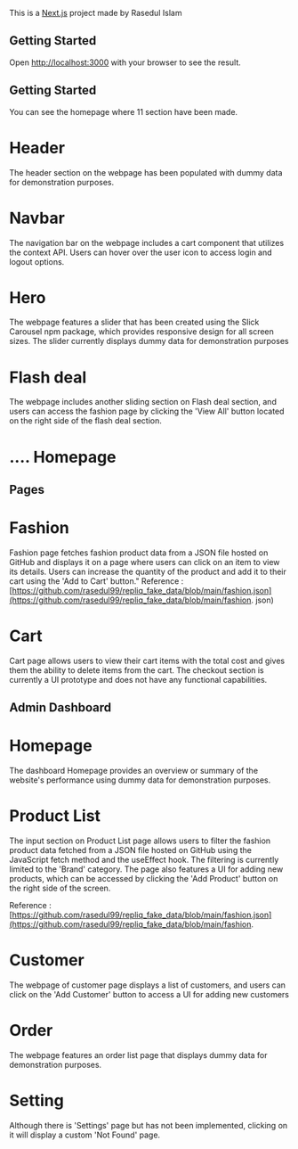 This is a [Next.js](https://nextjs.org/) project made by Rasedul Islam

## Getting Started

Open [http://localhost:3000](http://localhost:3000) with your browser to see the result.

## Getting Started

You can see the homepage where 11 section have been made.

# Header

The header section on the webpage has been populated with dummy data for demonstration purposes.

# Navbar

The navigation bar on the webpage includes a cart component that utilizes the context API.
Users can hover over the user icon to access login and logout options.

# Hero

The webpage features a slider that has been created using the Slick Carousel npm package, which provides responsive design for all screen sizes. The slider currently displays dummy data for demonstration purposes

# Flash deal

The webpage includes another sliding section on Flash deal section, and users can access the fashion page by clicking the 'View All' button located on the right side of the flash deal section.

# .... Homepage

## Pages

# Fashion

Fashion page fetches fashion product data from a JSON file hosted on GitHub and displays it on a page where users can click on an item to view its details.
Users can increase the quantity of the product and add it to their cart using the 'Add to Cart' button."
Reference : [https://github.com/rasedul99/repliq_fake_data/blob/main/fashion.json](https://github.com/rasedul99/repliq_fake_data/blob/main/fashion.
json)

# Cart

Cart page allows users to view their cart items with the total cost and gives them the ability to delete items from the cart.
The checkout section is currently a UI prototype and does not have any functional capabilities.

## Admin Dashboard

# Homepage

The dashboard Homepage provides an overview or summary of the website's performance using dummy data for demonstration purposes.

# Product List

The input section on Product List page allows users to filter the fashion product data fetched from a JSON file hosted on GitHub using the JavaScript fetch method and the useEffect hook. The filtering is currently limited to the 'Brand' category.
The page also features a UI for adding new products, which can be accessed by clicking the 'Add Product' button on the right side of the screen.

Reference : [https://github.com/rasedul99/repliq_fake_data/blob/main/fashion.json](https://github.com/rasedul99/repliq_fake_data/blob/main/fashion.

# Customer

The webpage of customer page displays a list of customers, and users can click on the 'Add Customer' button to access a UI for adding new customers

# Order

The webpage features an order list page that displays dummy data for demonstration purposes.

# Setting

Although there is 'Settings' page but has not been implemented, clicking on it will display a custom 'Not Found' page.
